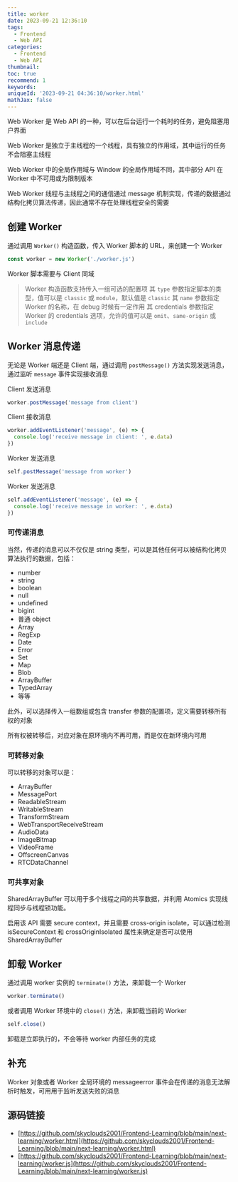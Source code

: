 ```yaml
---
title: worker
date: 2023-09-21 12:36:10
tags:
  - Frontend
  - Web API
categories:
  - Frontend
  - Web API
thumbnail:
toc: true
recommend: 1
keywords:
uniqueId: '2023-09-21 04:36:10/worker.html'
mathJax: false
---
```


Web Worker 是 Web API 的一种，可以在后台运行一个耗时的任务，避免阻塞用户界面

Web Worker 是独立于主线程的一个线程，具有独立的作用域，其中运行的任务不会阻塞主线程

Web Worker 中的全局作用域与 Window 的全局作用域不同，其中部分 API 在 Worker 中不可用或为限制版本

Web Worker 线程与主线程之间的通信通过 message 机制实现，传递的数据通过结构化拷贝算法传递，因此通常不存在处理线程安全的需要

## 创建 Worker

通过调用 `Worker()` 构造函数，传入 Worker 脚本的 URL，来创建一个 Worker

```js
const worker = new Worker('./worker.js')
```

Worker 脚本需要与 Client 同域

> Worker 构造函数支持传入一组可选的配置项
> 其 `type` 参数指定脚本的类型，值可以是 `classic` 或 `module`，默认值是 `classic`
> 其 `name` 参数指定 Worker 的名称，在 debug 时候有一定作用
> 其 credentials 参数指定 Worker 的 credentials 选项，允许的值可以是 `omit`、`same-origin` 或 `include`

## Worker 消息传递

无论是 Worker 端还是 Client 端，通过调用 `postMessage()` 方法实现发送消息，通过监听 `message` 事件实现接收消息

Client 发送消息

```js
worker.postMessage('message from client')
```

Client 接收消息

```js
worker.addEventListener('message', (e) => {
  console.log('receive message in client: ', e.data)
})
```

Worker 发送消息

```js
self.postMessage('message from worker')
```

Worker 发送消息

```js
self.addEventListener('message', (e) => {
  console.log('receive message in worker: ', e.data)
})
```

### 可传递消息

当然，传递的消息可以不仅仅是 string 类型，可以是其他任何可以被结构化拷贝算法执行的数据，包括：

* number
* string
* boolean
* null
* undefined
* bigint
* 普通 object
* Array
* RegExp
* Date
* Error
* Set
* Map
* Blob
* ArrayBuffer
* TypedArray
* 等等

此外，可以选择传入一组数组或包含 transfer 参数的配置项，定义需要转移所有权的对象

所有权被转移后，对应对象在原环境内不再可用，而是仅在新环境内可用

### 可转移对象

可以转移的对象可以是：

* ArrayBuffer
* MessagePort
* ReadableStream
* WritableStream
* TransformStream
* WebTransportReceiveStream
* AudioData
* ImageBitmap
* VideoFrame
* OffscreenCanvas
* RTCDataChannel

### 可共享对象

SharedArrayBuffer 可以用于多个线程之间的共享数据，并利用 Atomics 实现线程同步与线程锁功能。

启用该 API 需要 secure context，并且需要 cross-origin isolate，可以通过检测 isSecureContext 和 crossOriginIsolated 属性来确定是否可以使用 SharedArrayBuffer

## 卸载 Worker

通过调用 worker 实例的 `terminate()` 方法，来卸载一个 Worker

```js
worker.terminate()
```

或者调用 Worker 环境中的 `close()` 方法，来卸载当前的 Worker

```js
self.close()
```

卸载是立即执行的，不会等待 worker 内部任务的完成

## 补充

Worker 对象或者 Worker 全局环境的 messageerror 事件会在传递的消息无法解析时触发，可用用于监听发送失败的消息

## 源码链接

* [https://github.com/skyclouds2001/Frontend-Learning/blob/main/next-learning/worker.html](https://github.com/skyclouds2001/Frontend-Learning/blob/main/next-learning/worker.html)
* [https://github.com/skyclouds2001/Frontend-Learning/blob/main/next-learning/worker.js](https://github.com/skyclouds2001/Frontend-Learning/blob/main/next-learning/worker.js)
